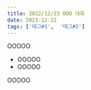 ```yaml
---
title: 2022/12/23 OOO 대회
date: 2023-12-22
tags: ['태그#1',  '태그#2']
---
```


OOOOO

<!--more-->

- OOOOO
- OOOOO


OOOOO